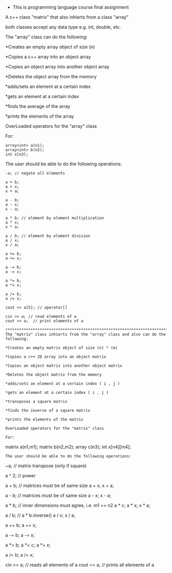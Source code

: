 ###
* This is programming language course final assignment

A c++ class "matrix" that also inhierts from a class "array" 

both classes accept any data type e.g. int, double, etc. 

The "array" class can do the following:

*Creates an empty array object of size (n)

*Copies a c++ array into an object array

*Copies an object array into another object array

*Deletes the object array from the memory

*adds/sets an element at a certain index

*gets an element at a certain index

*finds the average of the array

*prints the elements of the array

OverLoaded operators for the "array" class

For:
```
array<int> a(n1);
array<int> b(n2);
int x[n3];
```
The user should be able to do the following operations:

```
-a; // negate all elements

a + b;
a + x;
x + a;

a - b;
a - x;
x - a;

a * b; // element by element multiplication
a * x;
x * a;

a / b; // element by element division
a / x;
x / a;

a += b;
a += x;

a -= b;
a -= x;

a *= b;
a *= x;

a /= b;
a /= x;

cout << a[5]; // operator[]

cin >> a; // read elements of a
cout << a;  // print elements of a

***************************************************************************
The "matrix" class inhierts from the "array" class and also can do the following:

*Creates an empty matrix object of size (n) * (m)

*Copies a c++ 2D array into an object matrix

*Copies an object matrix into another object matrix

*Deletes the object matrix from the memory

*adds/sets an element at a certain index ( i , j )

*gets an element at a certain index ( i , j )

*transposes a square matrix

*finds the inverse of a square matrix

*prints the elements of the matrix

OverLoaded operators for the "matrix" class

For:
```
matrix<int> a(n1,m1);
matrix<int> b(n2,m2);
array<int> c(n3);
int x[n4][m4];
```
The user should be able to do the following operations:

```
~a; // matrix transpose (only if square)

a ^ 2; // power

a + b; // matrices must be of same size
a + x;
x + a;

a - b; // matrices must be of same size
a - x;
x - a;

a * b; // inner dimensions must agree, i.e. m1 == n2
a * c;
a * x;
x * a;

a / b; // a * b.inverse()
a / x;
x / a;

a += b;
a += x;

a -= b;
a -= x;

a *= b;
a *= c;
a *= x;

a /= b;
a /= x;

cin >> a; // reads all elements of a
cout << a;  // prints all elements of a
```